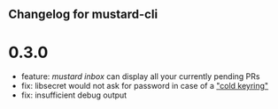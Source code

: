 ## Changelog for mustard-cli
# 0.3.0
- feature: *mustard inbox* can display all your currently pending PRs
- fix: libsecret would not ask for password in case of a ["cold keyring"](https://gitlab.gnome.org/GNOME/libsecret/issues/7)
- fix: insufficient debug output